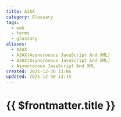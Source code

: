 ```yaml
---
title: AJAX
category: Glossary
tags:
  - web
  - terms
  - glossary
aliases:
  - AJAX
  - AJAX(Asyncronous JavaScript And XML)
  - AJAX(Asyncronous JavaScript And XML)
  - Asyncronous JavaScript And XML
created: 2021-12-30 13:06
updated: 2021-12-30 13:15
---
```


# {{ $frontmatter.title }}
